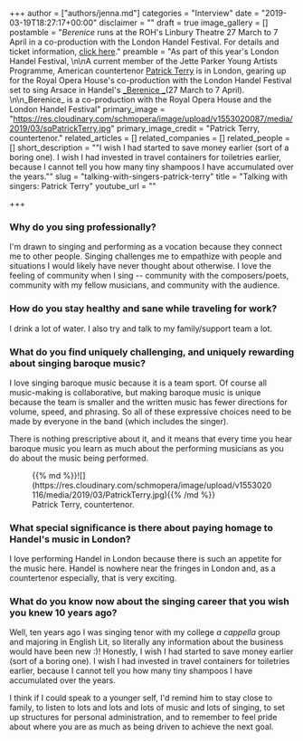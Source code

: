 +++
author = ["authors/jenna.md"]
categories = "Interview"
date = "2019-03-19T18:27:17+00:00"
disclaimer = ""
draft = true
image_gallery = []
postamble = "_Berenice_ runs at the ROH's Linbury Theatre 27 March to 7 April in a co-production with the London Handel Festival. For details and ticket information, [click here](https://www.roh.org.uk/productions/berenice-by-adele-thomas)."
preamble = "As part of this year's London Handel Festival, \n\nA current member of the Jette Parker Young Artists Programme, American countertenor [Patrick Terry](/scene/people/patrick-terry/) is in London, gearing up for the Royal Opera House's co-production with the London Handel Festival set to sing Arsace in Handel's [_Berenice _](https://www.roh.org.uk/productions/berenice-by-adele-thomas)(27 March to 7 April). \n\n_Berenice_ is a co-production with the Royal Opera House and the London Handel Festival"
primary_image = "https://res.cloudinary.com/schmopera/image/upload/v1553020087/media/2019/03/sqPatrickTerry.jpg"
primary_image_credit = "Patrick Terry, countertenor."
related_articles = []
related_companies = []
related_people = []
short_description = "\"I wish I had started to save money earlier (sort of a boring one). I wish I had invested in travel containers for toiletries earlier, because I cannot tell you how many tiny shampoos I have accumulated over the years.\""
slug = "talking-with-singers-patrick-terry"
title = "Talking with singers: Patrick Terry"
youtube_url = ""

+++
### Why do you sing professionally?

I'm drawn to singing and performing as a vocation because they connect me to other people. Singing challenges me to empathize with people and situations I would likely have never thought about otherwise. I love the feeling of community when I sing -- community with the composers/poets, community with my fellow musicians, and community with the audience.

### How do you stay healthy and sane while traveling for work?

I drink a lot of water. I also try and talk to my family/support team a lot.

### What do you find uniquely challenging, and uniquely rewarding about singing baroque music?

I love singing baroque music because it is a team sport. Of course all music-making is collaborative, but making baroque music is unique because the team is smaller and the written music has fewer directions for volume, speed, and phrasing. So all of these expressive choices need to be made by everyone in the band (which includes the singer).

There is nothing prescriptive about it, and it means that every time you hear baroque music you learn as much about the performing musicians as you do about the music being performed.

<figure data-type="image">{{% md %}}![](https://res.cloudinary.com/schmopera/image/upload/v1553020116/media/2019/03/PatrickTerry.jpg){{% /md %}}

<figcaption>Patrick Terry, countertenor.</figcaption>

</figure>

### What special significance is there about paying homage to Handel's music in London?

I love performing Handel in London because there is such an appetite for the music here. Handel is nowhere near the fringes in London and, as a countertenor especially, that is very exciting.

### What do you know now about the singing career that you wish you knew 10 years ago?

Well, ten years ago I was singing tenor with my college _a cappella_ group and majoring in English Lit, so literally any information about the business would have been new :)! Honestly, I wish I had started to save money earlier (sort of a boring one). I wish I had invested in travel containers for toiletries earlier, because I cannot tell you how many tiny shampoos I have accumulated over the years.

I think if I could speak to a younger self, I'd remind him to stay close to family, to listen to lots and lots and lots of music and lots of singing, to set up structures for personal administration, and to remember to feel pride about where you are as much as being driven to achieve the next goal.
